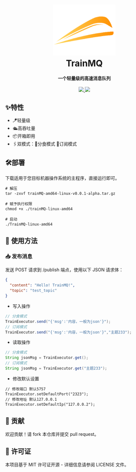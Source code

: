 <h1 align="center">
  <a href="/" alt="logo" >
  <img src="https://github.com/eisuto/TrainMQ/blob/main/static/logo2.png?raw=true" width="200" />
  </a>
  <br>
    TrainMQ
  <br>
</h1>
<h4 align="center">一个轻量级的高速消息队列</h4>

<p align="center">
  <a href="#">
    <img src="https://img.shields.io/badge/version-0.0.1-blue">
  </a>
  <a href="#">
      <img src="https://img.shields.io/badge/build-passing-brightgreen">
    </a>
</p>

## ✨特性
- 🪁轻量级
- 🛳高吞吐量
- 📦开箱即用
- 🖇双模式：🍕分食模式 📰订阅模式
## 🛠部署

下载适用于您目标机器操作系统的主程序，直接运行即可。

```shell script
# 解压
tar -zxvf trainMQ-amd64-linux-v0.0.1-alpha.tar.gz

# 赋予执行权限
chmod +x ./trainMQ-linux-amd64

# 启动
./TrainMQ-linux-amd64
```

## 🚀 使用方法
### 📥 发布消息
发送 POST 请求到 /publish 端点，使用以下 JSON 请求体：
```json
{
  "content": "Hello! TrainMQ!",
  "topic": "test_topic"
}
```
- 写入操作
```java
// 分食模式
TrainExecutor.send("{'msg':'内容，一般为json'}");
// 订阅模式
TrainExecutor.send("{'msg':'内容，一般为json'}","主题233");
```

- 读取操作
```java
// 分食模式
String jsonMsg = TrainExecutor.get();
// 订阅模式
String jsonMsg = TrainExecutor.get("主题233");
```
- 修改默认设置
```javas
// 修改端口 默认5757
TrainExecutor.setDefaultPort("2323");
// 修改地址 默认127.0.0.1
TrainExecutor.setDefaultIp("127.0.0.2");
```

## 🤝 贡献
欢迎贡献！请 fork 本仓库并提交 pull request。

## 📄 许可证
本项目基于 MIT 许可证开源 - 详细信息请参阅 LICENSE 文件。